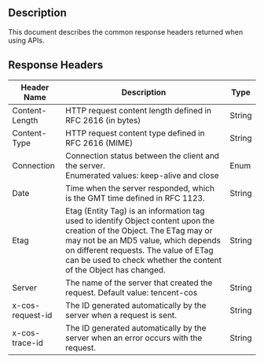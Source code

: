## Description

This document describes the common response headers returned when using APIs.

## Response Headers

| Header Name | Description | Type |
| ---------------- | ---------------------------------------- | ------ |
| Content-Length | HTTP request content length defined in RFC 2616 (in bytes) | String |
| Content-Type | HTTP request content type defined in RFC 2616 (MIME) | String |
| Connection | Connection status between the client and the server.<br />Enumerated values: keep-alive and close | Enum |
| Date | Time when the server responded, which is the GMT time defined in RFC 1123. | String |
| Etag | Etag (Entity Tag) is an information tag used to identify Object content upon the creation of the Object. The ETag may or may not be an MD5 value, which depends on different requests. The value of ETag can be used to check whether the content of the Object has changed. | String |
| Server | The name of the server that created the request. Default value: tencent-cos | String |
| x-cos-request-id | The ID generated automatically by the server when a request is sent. | String |
| x-cos-trace-id | The ID generated automatically by the server when an error occurs with the request. | String |


